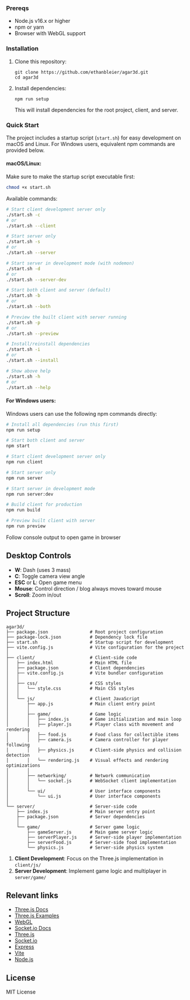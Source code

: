 ### Prereqs

- Node.js v16.x or higher
- npm or yarn
- Browser with WebGL support

### Installation

1. Clone this repository:
   ```
   git clone https://github.com/ethanbleier/agar3d.git
   cd agar3d
   ```

2. Install dependencies:
   ```
   npm run setup
   ```
   This will install dependencies for the root project, client, and server.

### Quick Start

The project includes a startup script (`start.sh`) for easy development on macOS and Linux. For Windows users, equivalent npm commands are provided below.

#### macOS/Linux:
Make sure to make the startup script executable first:

```bash
chmod +x start.sh
```

Available commands:

```bash
# Start client development server only
./start.sh -c
# or
./start.sh --client

# Start server only
./start.sh -s
# or
./start.sh --server

# Start server in development mode (with nodemon)
./start.sh -d
# or
./start.sh --server-dev

# Start both client and server (default)
./start.sh -b
# or
./start.sh --both

# Preview the built client with server running
./start.sh -p
# or
./start.sh --preview

# Install/reinstall dependencies
./start.sh -i
# or
./start.sh --install

# Show above help
./start.sh -h
# or
./start.sh --help
```

#### For Windows users:
Windows users can use the following npm commands directly:

```bash
# Install all dependencies (run this first)
npm run setup

# Start both client and server
npm start

# Start client development server only
npm run client

# Start server only
npm run server

# Start server in development mode
npm run server:dev

# Build client for production
npm run build

# Preview built client with server
npm run preview
```

Follow console output to open game in browser

## Desktop Controls

- **W**: Dash (uses 3 mass)
- **C**: Toggle camera view angle
- **ESC** or **L**: Open game menu
- **Mouse**: Control direction / blog always moves toward mouse
- **Scroll**: Zoom in/out

## Project Structure

```
agar3d/
├── package.json                # Root project configuration
├── package-lock.json           # Dependency lock file
├── start.sh                    # Startup script for development
├── vite.config.js              # Vite configuration for the project
│
├── client/                     # Client-side code
│   ├── index.html              # Main HTML file
│   ├── package.json            # Client dependencies
│   ├── vite.config.js          # Vite bundler configuration
│   │
│   ├── css/                    # CSS styles
│   │   └── style.css           # Main CSS styles
│   │
│   └── js/                     # Client JavaScript
│       ├── app.js              # Main client entry point
│       │
│       ├── game/               # Game logic
│       │   ├── index.js        # Game initialization and main loop
│       │   ├── player.js       # Player class with movement and rendering
│       │   ├── food.js         # Food class for collectible items
│       │   ├── camera.js       # Camera controller for player following
│       │   ├── physics.js      # Client-side physics and collision detection
│       │   └── rendering.js    # Visual effects and rendering optimizations
│       │
│       ├── networking/         # Network communication
│       │   └── socket.js       # WebSocket client implementation
│       │
│       └── ui/                 # User interface components
│           └── ui.js           # User interface components
│
└── server/                     # Server-side code
    ├── index.js                # Main server entry point
    ├── package.json            # Server dependencies
    │
    └── game/                   # Server game logic
        ├── gameServer.js       # Main game server logic
        ├── serverPlayer.js     # Server-side player implementation
        ├── serverFood.js       # Server-side food implementation
        └── physics.js          # Server-side physics system
```


1. **Client Development**: Focus on the Three.js implementation in `client/js/`
2. **Server Development**: Implement game logic and multiplayer in `server/game/`

## Relevant links

- [Three.js Docs](https://threejs.org/docs/)
- [Three.js Examples](https://threejs.org/examples/)
- [WebGL](https://webglfundamentals.org/)
- [Socket.io Docs](https://socket.io/docs/v4/)
- [Three.js](https://threejs.org/)
- [Socket.io](https://socket.io/)
- [Express](https://expressjs.com/)
- [Vite](https://vitejs.dev/)
- [Node.js](https://nodejs.org/)

## License

MIT License
